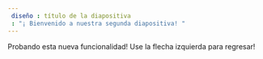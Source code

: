 ```yaml
---
 diseño : título de la diapositiva
 : "¡ Bienvenido a nuestra segunda diapositiva! "
---
```

Probando esta nueva funcionalidad!
Use la flecha izquierda para regresar!
